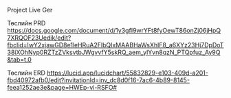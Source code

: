 Project Live Ger 


Төслийн PRD https://docs.google.com/document/d/1y3gfI9wrYFt8fyOewT86onZj06jHpQ7XRQOF23Uedik/edit?fbclid=IwY2xjawGD8e1leHRuA2FlbQIxMAABHaWsXhlF8_a6XYz23Hj7DpDoT38iXOhNyp0RZTzZVksvtbJWgvvfY5skRQ_aem_ylYvn8qzN_PTQpfuz_Ay9Q&tab=t.0



Төслийн ERD https://lucid.app/lucidchart/55832829-e103-409d-a201-fbd40972afb0/edit?invitationId=inv_dc8d0f16-7ac6-4b89-8145-feea1252ae3e&page=HWEp-vi-RSFO#
